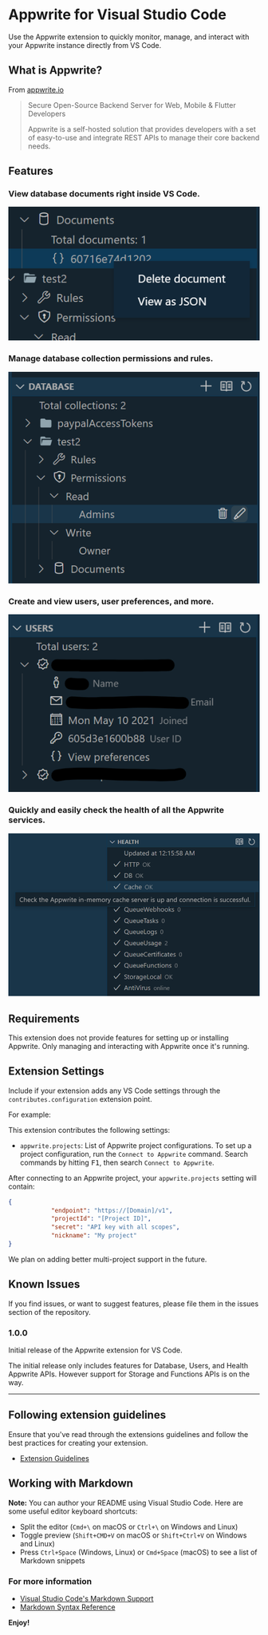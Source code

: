 # Appwrite for Visual Studio Code

Use the Appwrite extension to quickly monitor, manage, and interact with your Appwrite instance directly from VS Code.

## What is Appwrite?

From [appwrite.io](https://appwrite.io)

> Secure Open-Source Backend Server for Web, Mobile & Flutter Developers
>
> Appwrite is a self-hosted solution that provides developers with a set of easy-to-use and integrate REST APIs to manage their core backend needs.

## Features

### View database documents right inside VS Code.

![Database feature](./media/features/database/scr2.png)

### Manage database collection permissions and rules.

![Database feature](./media/features/database/scr1.png)

### Create and view users, user preferences, and more.
![Users feature](./media/features/users/scr1.png)

### Quickly and easily check the health of all the Appwrite services.

![Health feature](./media/features/health/scr1.png)

## Requirements

This extension does not provide features for setting up or installing Appwrite. Only managing and interacting with Appwrite once it's running.

## Extension Settings

Include if your extension adds any VS Code settings through the `contributes.configuration` extension point.

For example:

This extension contributes the following settings:

* `appwrite.projects`: List of Appwrite project configurations. To set up a project configuration, run the `Connect to Appwrite` command. Search commands by hitting <kbd>F1</kbd>, then search `Connect to Appwrite`.

After connecting to an Appwrite project, your `appwrite.projects` setting will contain:

```json
{
            "endpoint": "https://[Domain]/v1",
            "projectId": "[Project ID]",
            "secret": "API key with all scopes",
            "nickname": "My project"
}
```

We plan on adding better multi-project support in the future.

## Known Issues

If you find issues, or want to suggest features, please file them in the issues section of the repository.

### 1.0.0

Initial release of the Appwrite extension for VS Code.

The initial release only includes features for Database, Users, and Health Appwrite APIs. However support for Storage and Functions APIs is on the way.


-----------------------------------------------------------------------------------------------------------
## Following extension guidelines

Ensure that you've read through the extensions guidelines and follow the best practices for creating your extension.

* [Extension Guidelines](https://code.visualstudio.com/api/references/extension-guidelines)

## Working with Markdown

**Note:** You can author your README using Visual Studio Code.  Here are some useful editor keyboard shortcuts:

* Split the editor (`Cmd+\` on macOS or `Ctrl+\` on Windows and Linux)
* Toggle preview (`Shift+CMD+V` on macOS or `Shift+Ctrl+V` on Windows and Linux)
* Press `Ctrl+Space` (Windows, Linux) or `Cmd+Space` (macOS) to see a list of Markdown snippets

### For more information

* [Visual Studio Code's Markdown Support](http://code.visualstudio.com/docs/languages/markdown)
* [Markdown Syntax Reference](https://help.github.com/articles/markdown-basics/)

**Enjoy!**
